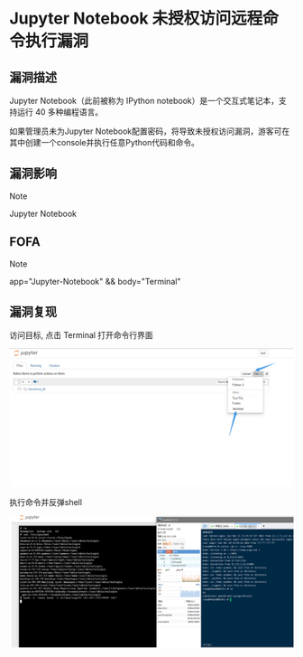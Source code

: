 # Jupyter Notebook 未授权访问远程命令执行漏洞

## 漏洞描述

Jupyter Notebook（此前被称为 IPython notebook）是一个交互式笔记本，支持运行 40 多种编程语言。

如果管理员未为Jupyter Notebook配置密码，将导致未授权访问漏洞，游客可在其中创建一个console并执行任意Python代码和命令。

## 漏洞影响

> [!NOTE]
>
> Jupyter Notebook

## FOFA

> [!NOTE]
>
> app="Jupyter-Notebook" && body="Terminal"

## 漏洞复现

访问目标, 点击 Terminal 打开命令行界面

![](image/ju-1.png)

执行命令并反弹shell

![](image/ju-2.png)
